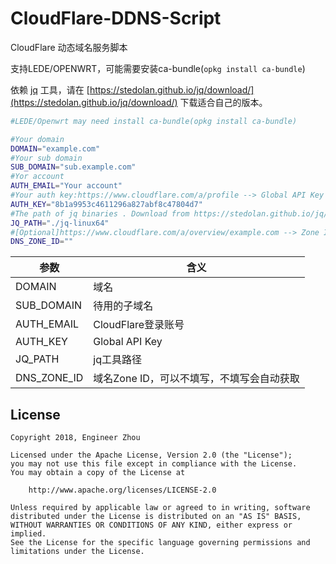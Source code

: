 # CloudFlare-DDNS-Script
CloudFlare 动态域名服务脚本

支持LEDE/OPENWRT，可能需要安装ca-bundle(`opkg install ca-bundle`)

依赖 [jq](https://stedolan.github.io/jq/download/) 工具，请在 [https://stedolan.github.io/jq/download/](https://stedolan.github.io/jq/download/) 下载适合自己的版本。

```bash
#LEDE/Openwrt may need install ca-bundle(opkg install ca-bundle)

#Your domain
DOMAIN="example.com"
#Your sub domain
SUB_DOMAIN="sub.example.com"
#Yor account
AUTH_EMAIL="Your account"
#Your auth key:https://www.cloudflare.com/a/profile --> Global API Key
AUTH_KEY="8b1a9953c4611296a827abf8c47804d7"
#The path of jq binaries . Download from https://stedolan.github.io/jq/download/ 
JQ_PATH="./jq-linux64"
#[Optional]https://www.cloudflare.com/a/overview/example.com --> Zone ID:
DNS_ZONE_ID=""
```
| 参数          | 含义                       |
| ----------- | ------------------------ |
| DOMAIN      | 域名                       |
| SUB_DOMAIN  | 待用的子域名                   |
| AUTH_EMAIL  | CloudFlare登录账号           |
| AUTH_KEY    | Global API Key           |
| JQ_PATH     | jq工具路径                   |
| DNS_ZONE_ID | 域名Zone ID，可以不填写，不填写会自动获取 |

## License

    Copyright 2018, Engineer Zhou

    Licensed under the Apache License, Version 2.0 (the "License");
    you may not use this file except in compliance with the License.
    You may obtain a copy of the License at

        http://www.apache.org/licenses/LICENSE-2.0

    Unless required by applicable law or agreed to in writing, software
    distributed under the License is distributed on an "AS IS" BASIS,
    WITHOUT WARRANTIES OR CONDITIONS OF ANY KIND, either express or implied.
    See the License for the specific language governing permissions and
    limitations under the License.
